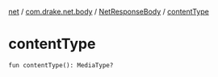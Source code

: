 [net](../../index.md) / [com.drake.net.body](../index.md) / [NetResponseBody](index.md) / [contentType](./content-type.md)

# contentType

`fun contentType(): MediaType?`